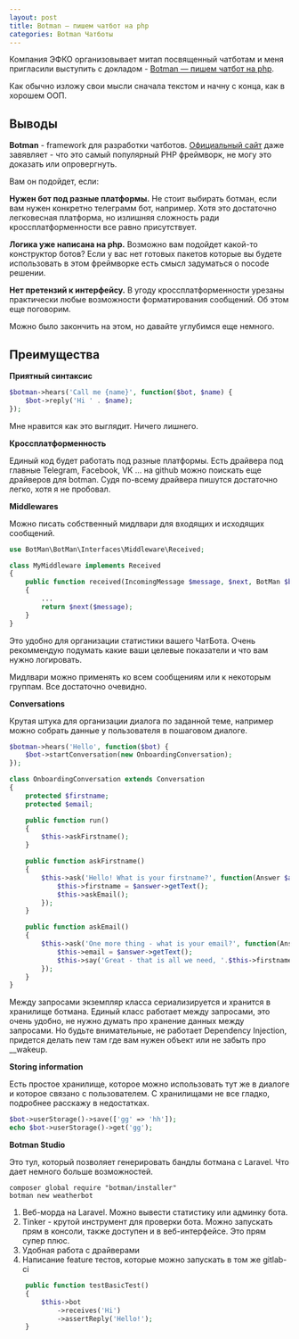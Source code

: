 ```yaml
---
layout: post
title: Botman — пишем чатбот на php
categories: Botman Чатботы
---
```


Компания ЭФКО организовывает митап посвященный чатботам и меня пригласили выступить с докладом - [Botman — пишем чатбот на php](https://efko-cr.timepad.ru/event/1700504/).

Как обычно изложу свои мысли сначала текстом и начну с конца, как в хорошем ООП. 

## Выводы 

**Botman** - framework для разработки чатботов. [Официальный сайт](https://botman.io/) даже завявляет - что это самый популярный PHP фреймворк, не могу это доказать или опровергнуть. 

Вам он подойдет, если:

**Нужен бот под разные платформы.** Не стоит выбирать ботман, если вам нужен конкретно телеграмм бот, например. Хотя это достаточно легковесная платформа, но излишняя сложность ради кроссплатформенности все равно присутствует. 

**Логика уже написана на php.** Возможно вам подойдет какой-то конструктор ботов? Если у вас нет готовых пакетов которые вы будете использовать в этом фреймворке есть смысл задуматься о nocode решении.  

**Нет претензий к интерфейсу.** В угоду кроссплатформенности урезаны практически любые возможности форматирования сообщений. Об этом еще поговорим. 


Можно было закончить на этом, но давайте углубимся еще немного. 

## Преимущества 

**Приятный синтаксис**

```php
$botman->hears('Call me {name}', function($bot, $name) {
    $bot->reply('Hi ' . $name);
});
```

Мне нравится как это выглядит. Ничего лишнего. 

**Кроссплатформенность**

Единый код будет работать под разные платформы. Есть драйвера под главные Telegram, Facebook, VK ... на github можно поискать еще драйверов для botman. Судя по-всему драйвера пишутся достаточно легко, хотя я не пробовал. 

**Middlewares**

Можно писать собственный мидлвари для входящих и исходящих сообщений. 

```php
use BotMan\BotMan\Interfaces\Middleware\Received;

class MyMiddleware implements Received
{
    public function received(IncomingMessage $message, $next, BotMan $bot)
    {
        ...
        return $next($message);
    }
}
```

Это удобно для организации статистики вашего ЧатБота. Очень рекоммендую подумать какие ваши целевые показатели и что вам нужно логировать. 

Мидлвари можно применять ко всем сообщениям или к некоторым группам. Все достаточно очевидно. 

**Conversations**

Крутая штука для организации диалога по заданной теме, например можно собрать данные у пользователя в пошаговом диалоге. 

```php
$botman->hears('Hello', function($bot) {
    $bot->startConversation(new OnboardingConversation);
});

class OnboardingConversation extends Conversation
{
    protected $firstname;
    protected $email;

    public function run()
    {
        $this->askFirstname();
    }

    public function askFirstname()
    {
        $this->ask('Hello! What is your firstname?', function(Answer $answer) {
            $this->firstname = $answer->getText();
            $this->askEmail();
        });
    }

    public function askEmail()
    {
        $this->ask('One more thing - what is your email?', function(Answer $answer) {
            $this->email = $answer->getText();
            $this->say('Great - that is all we need, '.$this->firstname);
        });
    }
}
```

Между запросами экземпляр класса сериализируется и хранится в хранилище ботмана. Единый класс работает между запросами, это очень удобно, не нужно думать про хранение данных между запросами. Но будьте внимательные, не работает Dependency Injection, придется делать new там где вам нужен объект или не забыть про __wakeup. 

**Storing information**

Есть простое хранилище, которое можно использовать тут же в диалоге и которое связано с пользователем. С хранилищами не все гладко, подробнее расскажу в недостатках. 

```php
$bot->userStorage()->save(['gg' => 'hh']);
echo $bot->userStorage()->get('gg');
```

**Botman Studio**

Это тул, который позволяет генерировать бандлы ботмана с Laravel. Что дает немного больше возможностей.

```shell
composer global require "botman/installer"
botman new weatherbot
```

1. Веб-морда на Laravel. Можно вывести статистику или админку бота. 
2. Tinker - крутой инструмент для проверки бота. Можно запускать прям в консоли, также доступен и в веб-интерфейсе. Это прям супер плюс. 
3. Удобная работа с драйверами
4. Написание feature тестов, которые можно запускать в том же gitlab-ci

```php
    public function testBasicTest()
    {
        $this->bot
            ->receives('Hi')
            ->assertReply('Hello!');
    }
```

